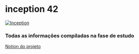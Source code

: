 # inception 42

[![Inception](https://game.42sp.org.br/static/assets/achievements/inceptionm.png)](https://github.com/snvas/inception)

### Todas as informações compiladas na fase de estudo
[Notion do projeto](https://soraianovaes.notion.site/Inception-0103f1f85c4141318710d6dd5435fd71)
